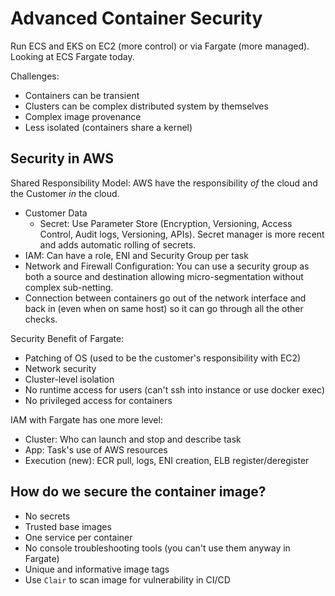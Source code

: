 # Advanced Container Security

Run ECS and EKS on EC2 (more control) or via Fargate (more managed). Looking at ECS Fargate today.

Challenges:

- Containers can be transient
- Clusters can be complex distributed system by themselves
- Complex image provenance
- Less isolated (containers share a kernel)

## Security in AWS

Shared Responsibility Model: AWS have the responsibility *of* the cloud and the Customer *in* the cloud.

- Customer Data
  - Secret: Use Parameter Store (Encryption, Versioning, Access Control, Audit logs, Versioning, APIs). Secret manager is more recent and adds automatic rolling of secrets.
- IAM: Can have a role, ENI and Security Group per task
- Network and Firewall Configuration: You can use a security group as both a source and destination allowing micro-segmentation without complex sub-netting.
- Connection between containers go out of the network interface and back in (even when on same host) so it can go through all the other checks.

Security Benefit of Fargate:

- Patching of OS (used to be the customer's responsibility with EC2)
- Network security
- Cluster-level isolation
- No runtime access for users (can't ssh into instance or use docker exec)
- No privileged access for containers

IAM with Fargate has one more level:

- Cluster: Who can launch and stop and describe task
- App: Task's use of AWS resources
- Execution (new): ECR pull, logs, ENI creation, ELB register/deregister

## How do we secure the container image?

- No secrets
- Trusted base images
- One service per container
- No console troubleshooting tools (you can't use them anyway in Fargate)
- Unique and informative image tags
- Use `Clair` to scan image for vulnerability in CI/CD
